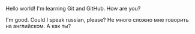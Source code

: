 Hello world!
I'm learning Git and GitHub.
How are you?

I'm good. Could I speak russian, please? Не много сложно мне говорить на английском.
А как ты?

